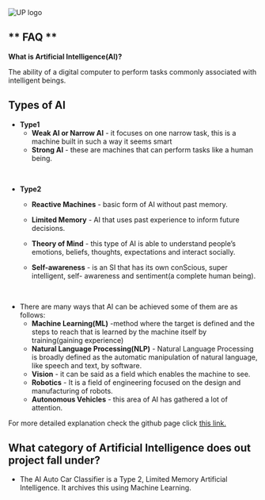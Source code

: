 <img src="https://cs.up.ac.za/static/images/headerUP.jpg" alt="UP logo">


## ** FAQ **

**What is Artificial Intelligence(AI)?**

The ability of a digital computer to perform tasks commonly associated with intelligent beings.

## **Types of AI**
- **Type1**
  - **Weak AI or Narrow AI**  - it focuses on one narrow task, this is a machine built in such a way it seems smart
  - **Strong AI** - these are machines that can perform tasks like a human being.

<br>

- **Type2**
  - **Reactive Machines** - basic form of AI without past memory.
  
  - **Limited Memory** - AI that uses past experience to inform future decisions. 
  - **Theory of Mind** - this type of AI is able to understand people’s emotions, beliefs, thoughts, expectations and interact socially.
  - **Self-awareness** - is an SI that has its own conScious, super intelligent, self- awareness and sentiment(a complete human being).

<br>

- There are many ways that AI can be achieved some of them are as follows:
  - **Machine Learning(ML)** -method where the target is defined and the steps to reach that is learned by the machine itself by training(gaining experience)
  - **Natural Language Processing(NLP)** - Natural Language Processing is broadly defined as the automatic manipulation of natural language, like speech and text, by software.
  - **Vision** - it can be said as a field which enables the machine to see.
  - **Robotics** - It is a field of engineering focused on the design and manufacturing  of robots.
  - **Autonomous Vehicles** - this area of AI has gathered a lot of attention.

For more detailed explanation check the github page click [this link.](https://www.google.com)
<br>

## **What category of Artificial Intelligence does out project fall under?**
 - The AI Auto Car Classifier is a Type 2, Limited Memory Artificial Intelligence. It archives this using Machine Learning.
<br>

